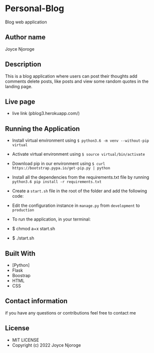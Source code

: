# Personal-Blog
Blog web application

## Author name
Joyce Njoroge 

## Description 
This is a blog application where users can post their thoughts add comments delete posts, like posts and view some random quotes in the landing page.

## Live page
* live link (pblog3.herokuapp.com/)

## Running the Application
* Install virtual environment using `$ python3.6 -m venv --without-pip virtual`
* Activate virtual environment using `$ source virtual/bin/activate`
* Download pip in our environment using `$ curl https://bootstrap.pypa.io/get-pip.py | python`
* Install all the dependencies from the requirements.txt file by running `python3.6 pip install -r requirements.txt`
* Create a `start.sh` file in the root of the folder and add the following code:

* Edit the configuration instance in `manage.py` from `development` to `production`
* To run the application, in your terminal:
* $ chmod a+x start.sh
* $ ./start.sh

## Built With

* [Python]
* Flask
* Boostrap
* HTML
* CSS

## Contact information
if you have any questions or contributions feel free to contact me

## License
* MIT LICENSE
* Copyright (c) 2022 Joyce Njoroge

